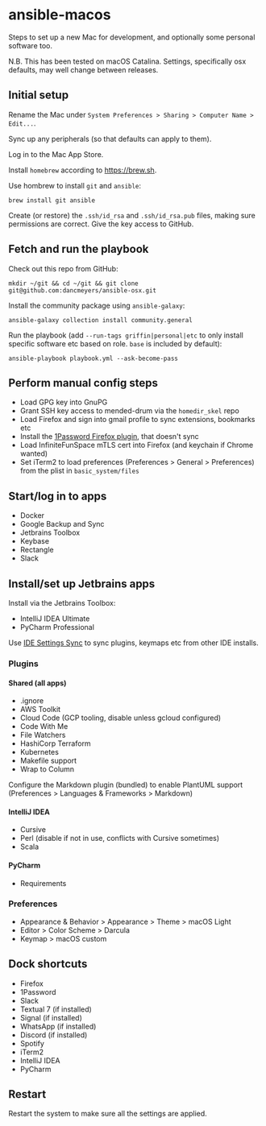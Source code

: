 # ansible-macos

Steps to set up a new Mac for development, and optionally some personal software too. 

N.B. This has been tested on macOS Catalina. Settings, specifically osx defaults, may well change between releases.

## Initial setup

Rename the Mac under `System Preferences > Sharing > Computer Name > Edit...`.

Sync up any peripherals (so that defaults can apply to them).

Log in to the Mac App Store.

Install `homebrew` according to https://brew.sh.

Use hombrew to install `git` and `ansible`:

```shell script
brew install git ansible
```

Create (or restore) the `.ssh/id_rsa` and `.ssh/id_rsa.pub` files, making sure permissions are correct. Give the key
access to GitHub.

## Fetch and run the playbook

Check out this repo from GitHub:

```shell script
mkdir ~/git && cd ~/git && git clone git@github.com:dancmeyers/ansible-osx.git
```

Install the community package using `ansible-galaxy`:

```shell script
ansible-galaxy collection install community.general
```

Run the playbook (add `--run-tags griffin|personal|etc` to only install specific software etc based on role. `base` is
included by default):

```shell script
ansible-playbook playbook.yml --ask-become-pass
```

## Perform manual config steps

- Load GPG key into GnuPG
- Grant SSH key access to mended-drum via the `homedir_skel` repo
- Load Firefox and sign into gmail profile to sync extensions, bookmarks etc
- Install the [1Password Firefox plugin](https://1password.com/browsers/firefox/), that doesn't sync
- Load InfiniteFunSpace mTLS cert into Firefox (and keychain if Chrome wanted)
- Set iTerm2 to load preferences (Preferences > General > Preferences) from the plist in `basic_system/files`

## Start/log in to apps

- Docker
- Google Backup and Sync
- Jetbrains Toolbox
- Keybase
- Rectangle
- Slack

## Install/set up Jetbrains apps

Install via the Jetbrains Toolbox:
- IntelliJ IDEA Ultimate
- PyCharm Professional

Use [IDE Settings Sync](https://www.jetbrains.com/help/idea/sharing-your-ide-settings.html#IDE_settings_sync) to sync
plugins, keymaps etc from other IDE installs.

### Plugins

#### Shared (all apps)

- .ignore
- AWS Toolkit
- Cloud Code (GCP tooling, disable unless gcloud configured)
- Code With Me
- File Watchers
- HashiCorp Terraform
- Kubernetes
- Makefile support
- Wrap to Column

Configure the Markdown plugin (bundled) to enable PlantUML support (Preferences > Languages & Frameworks > Markdown)

#### IntelliJ IDEA

- Cursive
- Perl (disable if not in use, conflicts with Cursive sometimes)
- Scala

#### PyCharm

- Requirements

### Preferences

- Appearance & Behavior > Appearance > Theme > macOS Light
- Editor > Color Scheme > Darcula
- Keymap > macOS custom

## Dock shortcuts

- Firefox
- 1Password
- Slack
- Textual 7 (if installed)
- Signal (if installed)
- WhatsApp (if installed)
- Discord (if installed)
- Spotify
- iTerm2
- IntelliJ IDEA
- PyCharm

## Restart

Restart the system to make sure all the settings are applied.
